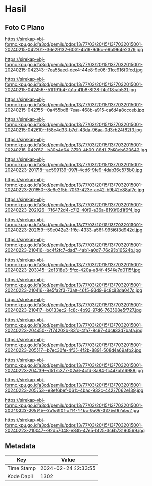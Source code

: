 # Hasil

## Foto C Plano

https://sirekap-obj-formc.kpu.go.id/a3cd/pemilu/pdpr/13/77/03/20/15/1377032015001-20240215-042201--36e29132-6001-4b19-9d6c-e9bf964e2379.jpg

https://sirekap-obj-formc.kpu.go.id/a3cd/pemilu/pdpr/13/77/03/20/15/1377032015001-20240215-042343--7ea55aed-dee4-44e8-9e06-31dc916f0fcd.jpg

https://sirekap-obj-formc.kpu.go.id/a3cd/pemilu/pdpr/13/77/03/20/15/1377032015001-20240215-042456--51f191b4-7a1a-41b8-8f28-f4c118cab531.jpg

https://sirekap-obj-formc.kpu.go.id/a3cd/pemilu/pdpr/13/77/03/20/15/1377032015001-20240215-042755--0a455bd8-7eaa-468b-a915-ca6d4a8ccceb.jpg

https://sirekap-obj-formc.kpu.go.id/a3cd/pemilu/pdpr/13/77/03/20/15/1377032015001-20240215-042610--f58c4d33-b7ef-43da-96aa-0d3eb24f82f3.jpg

https://sirekap-obj-formc.kpu.go.id/a3cd/pemilu/pdpr/13/77/03/20/15/1377032015001-20240215-042852--b39a4d64-3790-4b99-88d1-7b58eb630643.jpg

https://sirekap-obj-formc.kpu.go.id/a3cd/pemilu/pdpr/13/77/03/20/15/1377032015001-20240223-201718--ac599139-097f-4cd6-9fe9-4dab36c575b0.jpg

https://sirekap-obj-formc.kpu.go.id/a3cd/pemilu/pdpr/13/77/03/20/15/1377032015001-20240223-201850--8e6e2f5b-7063-423e-ac42-b9b42e88af7c.jpg

https://sirekap-obj-formc.kpu.go.id/a3cd/pemilu/pdpr/13/77/03/20/15/1377032015001-20240223-202026--7f6472d4-c712-40f9-a36a-8193f0d1f6f4.jpg

https://sirekap-obj-formc.kpu.go.id/a3cd/pemilu/pdpr/13/77/03/20/15/1377032015001-20240223-202159--59e042a3-1f6e-4333-a56f-995f6f3d942d.jpg

https://sirekap-obj-formc.kpu.go.id/a3cd/pemilu/pdpr/13/77/03/20/15/1377032015001-20240223-210416--bc4f2fc7-dad7-4ab1-a0d7-76c95b16524b.jpg

https://sirekap-obj-formc.kpu.go.id/a3cd/pemilu/pdpr/13/77/03/20/15/1377032015001-20240223-203345--2d1318e3-5fcc-420a-a84f-4546e7d0115f.jpg

https://sirekap-obj-formc.kpu.go.id/a3cd/pemilu/pdpr/13/77/03/20/15/1377032015001-20240223-210416--8e5fa2f3-73a0-46f5-93d9-9c8c83da047c.jpg

https://sirekap-obj-formc.kpu.go.id/a3cd/pemilu/pdpr/13/77/03/20/15/1377032015001-20240223-210417--b0133ec2-1c8c-4b92-97d6-763508e5f727.jpg

https://sirekap-obj-formc.kpu.go.id/a3cd/pemilu/pdpr/13/77/03/20/15/1377032015001-20240223-204450--7f74202b-83fc-4fa7-8c97-4dc633d7bafa.jpg

https://sirekap-obj-formc.kpu.go.id/a3cd/pemilu/pdpr/13/77/03/20/15/1377032015001-20240223-205517--b7ec30fe-4f35-4f2b-8891-508d4a69afb2.jpg

https://sirekap-obj-formc.kpu.go.id/a3cd/pemilu/pdpr/13/77/03/20/15/1377032015001-20240223-204739--d517c377-02c6-4cfd-8a84-fc4d7bb16988.jpg

https://sirekap-obj-formc.kpu.go.id/a3cd/pemilu/pdpr/13/77/03/20/15/1377032015001-20240223-205753--e8ef6bef-061c-4bac-932c-44237062e139.jpg

https://sirekap-obj-formc.kpu.go.id/a3cd/pemilu/pdpr/13/77/03/20/15/1377032015001-20240223-205915--3a1c6f0f-af14-44bc-9a06-3375cf67ebe7.jpg

https://sirekap-obj-formc.kpu.go.id/a3cd/pemilu/pdpr/13/77/03/20/15/1377032015001-20240223-210047--92d57048-e83b-47e5-bf25-3c6b73190569.jpg


## Metadata

| Key        | Value               |
| ---------- | ------------------- |
| Time Stamp | 2024-02-24 22:33:55 |
| Kode Dapil | 1302                |



